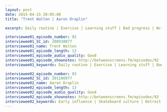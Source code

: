 ```yaml
---
layout: post
date: 2015-04-15 20:05:00
title: "Trent Walton | Aaron Draplin"

excerpt: Daily routine | Exercise | Learning stuff | Bad progress | Writing | Worrying | Keeping up | Procrastination | Impostor syndrome || Early influence | Skateboard culture | Detroit & Michigan | Authenticity | College | Studying design | Leaving home | Commitment | Big jobs | BS | Professionalism | Probable trajectories

interviewee01_episode_number: 92
interviewee01_SC_id: 200938077
interviewee01_name: Trent Walton
interviewee01_episode_length: 13
interviewee01_episode_audio_quality: Good
interviewee01_episode_shownotes: http://betweenscreens.fm/episodes/92
interviewee01_keywords: Daily routine | Exercise | Learning stuff | Bad progress | Writing | Worrying | Keeping up | Procrastination | Impostor syndrome

interviewee02_episode_number: 93
interviewee02_SC_id: 201106977
interviewee02_name: Aaron Draplin
interviewee02_episode_length: 13
interviewee02_episode_audio_quality: Good
interviewee02_episode_shownotes: http://betweenscreens.fm/episodes/93
interviewee02_keywords: Early influence | Skateboard culture | Detroit & Michigan | Authenticity | College | Studying design | Leaving home | Commitment | Big jobs | BS | Professionalism | Probable trajectories
---
```

